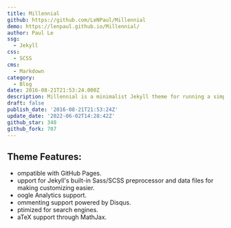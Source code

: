 ```yaml
---
title: Millennial
github: https://github.com/LeNPaul/Millennial
demo: https://lenpaul.github.io/Millennial/
author: Paul Le
ssg:
  - Jekyll
css:
  - SCSS
cms:
  - Markdown
category:
  - Blog
date: 2016-08-21T21:53:24.000Z
description: Millennial is a minimalist Jekyll theme for running a simple, clean, content-focused publishing platform for your publication site or blog
draft: false
publish_date: '2016-08-21T21:53:24Z'
update_date: '2022-06-02T14:28:42Z'
github_star: 348
github_fork: 707
---
```

## Theme Features:
- ompatible with GitHub Pages.
- upport for Jekyll's built-in Sass/SCSS preprocessor and data files for making customizing easier.
- oogle Analytics support.
- ommenting support powered by Disqus.
- ptimized for search engines.
- aTeX support through MathJax.